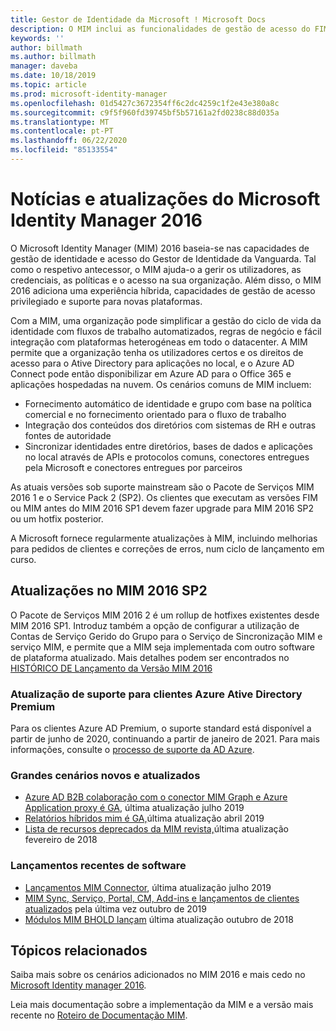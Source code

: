 ```yaml
---
title: Gestor de Identidade da Microsoft ! Microsoft Docs
description: O MIM inclui as funcionalidades de gestão de acesso do FIM 2010 e ajuda-o a gerir utilizadores, credenciais, políticas e acesso dentro da sua organização.
keywords: ''
author: billmath
ms.author: billmath
manager: daveba
ms.date: 10/18/2019
ms.topic: article
ms.prod: microsoft-identity-manager
ms.openlocfilehash: 01d5427c3672354ff6c2dc4259c1f2e43e380a8c
ms.sourcegitcommit: c9f5f960fd39745bf5b57161a2fd0238c88d035a
ms.translationtype: MT
ms.contentlocale: pt-PT
ms.lasthandoff: 06/22/2020
ms.locfileid: "85133554"
---
```

# <a name="microsoft-identity-manager-2016-news-and-updates"></a>Notícias e atualizações do Microsoft Identity Manager 2016

O Microsoft Identity Manager (MIM) 2016 baseia-se nas capacidades de gestão de identidade e acesso do Gestor de Identidade da Vanguarda. Tal como o respetivo antecessor, o MIM ajuda-o a gerir os utilizadores, as credenciais, as políticas e o acesso na sua organização.  Além disso, o MIM 2016 adiciona uma experiência híbrida, capacidades de gestão de acesso privilegiado e suporte para novas plataformas.


Com a MIM, uma organização pode simplificar a gestão do ciclo de vida da identidade com fluxos de trabalho automatizados, regras de negócio e fácil integração com plataformas heterogéneas em todo o datacenter. A MIM permite que a organização tenha os utilizadores certos e os direitos de acesso para o Ative Directory para aplicações no local, e o Azure AD Connect pode então disponibilizar em Azure AD para o Office 365 e aplicações hospedadas na nuvem. Os cenários comuns de MIM incluem:
 - Fornecimento automático de identidade e grupo com base na política comercial e no fornecimento orientado para o fluxo de trabalho
 - Integração dos conteúdos dos diretórios com sistemas de RH e outras fontes de autoridade
 - Sincronizar identidades entre diretórios, bases de dados e aplicações no local através de APIs e protocolos comuns, conectores entregues pela Microsoft e conectores entregues por parceiros

As atuais versões sob suporte mainstream são o Pacote de Serviços MIM 2016 1 e o Service Pack 2 (SP2).  Os clientes que executam as versões FIM ou MIM antes do MIM 2016 SP1 devem fazer upgrade para MIM 2016 SP2 ou um hotfix posterior.

A Microsoft fornece regularmente atualizações à MIM, incluindo melhorias para pedidos de clientes e correções de erros, num ciclo de lançamento em curso.

## <a name="updates-in-mim-2016-sp2"></a>Atualizações no MIM 2016 SP2

O Pacote de Serviços MIM 2016 2 é um rollup de hotfixes existentes desde MIM 2016 SP1. Introduz também a opção de configurar a utilização de Contas de Serviço Gerido do Grupo para o Serviço de Sincronização MIM e serviço MIM, e permite que a MIM seja implementada com outro software de plataforma atualizado. Mais detalhes podem ser encontrados no [HISTÓRICO DE Lançamento da Versão MIM 2016](./reference/version-history.md)

### <a name="support-update-for-azure-active-directory-premium-customers"></a>Atualização de suporte para clientes Azure Ative Directory Premium
Para os clientes Azure AD Premium, o suporte standard está disponível a partir de junho de 2020, continuando a partir de janeiro de 2021. Para mais informações, consulte o [processo de suporte da AD Azure](support-update-for-azure-active-directory-premium-customers.md).

### <a name="major-new-and-updated-scenarios"></a>Grandes cenários novos e atualizados

- [Azure AD B2B colaboração com o conector MIM Graph e Azure Application proxy é GA](microsoft-identity-manager-2016-graph-b2b-scenario.md), última atualização julho 2019
- [Relatórios híbridos mim é GA,](https://cloudblogs.microsoft.com/enterprisemobility/2018/02/23/hybrid-mim-reporting-now-available-in-azure-active-directory/)última atualização abril 2019
- [Lista de recursos deprecados da MIM revista,](microsoft-identity-manager-2016-deprecated-features.md)última atualização fevereiro de 2018

### <a name="recent-software-releases"></a>Lançamentos recentes de software

- [Lançamentos MIM Connector](./reference/microsoft-identity-manager-2016-connector-version-history.md), última atualização julho 2019
- [MIM Sync, Serviço, Portal, CM, Add-ins e lançamentos de clientes atualizados](./reference/version-history.md) pela última vez outubro de 2019
- [Módulos MIM BHOLD lançam](./reference/version-bhold-history.md) última atualização outubro de 2018




## <a name="related-topics"></a>Tópicos relacionados

Saiba mais sobre os cenários adicionados no MIM 2016 e mais cedo no [Microsoft Identity manager 2016](microsoft-identity-manager-2016.md).

Leia mais documentação sobre a implementação da MIM e a versão mais recente no [Roteiro de Documentação MIM](https://docs.microsoft.com/microsoft-identity-manager/).

